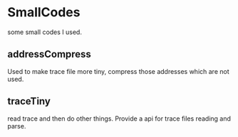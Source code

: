 # SmallCodes

some small codes I used.

## addressCompress

Used to make trace file more tiny, compress those addresses which are not used.

## traceTiny

read trace and then do other things. Provide a api for trace files reading and parse.
